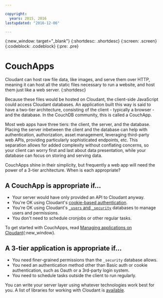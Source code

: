 ```yaml
---

copyright:
  years: 2015, 2016
lastupdated: "2016-12-06"

---
```


{:new_window: target="_blank"}
{:shortdesc: .shortdesc}
{:screen: .screen}
{:codeblock: .codeblock}
{:pre: .pre}

# CouchApps

Cloudant can host raw file data,
like images,
and serve them over HTTP,
meaning it can host all the static files necessary to run a website,
and host them just like a web server.
{:shortdesc}

Because these files would be hosted on Cloudant,
the client-side JavaScript could access Cloudant databases.
An application built this way is said to have a two-tier architecture,
consisting of the client - typically a browser - and the database.
In the CouchDB community,
this is called a CouchApp.

Most web apps have three tiers:
the client,
the server,
and the database.
Placing the server inbetween the client and the database can help with authentication,
authorization,
asset management,
leveraging third-party web APIs,
providing particularly sophisticated endpoints,
etc.
This separation allows for added complexity without conflating concerns,
so your client can worry first and last about data presentation,
while your database can focus on storing and serving data.

CouchApps shine in their simplicity,
but frequently a web app will need the power of a 3-tier architecture.
When is each appropriate?

## A CouchApp is appropriate if...

-   Your server would have only provided an API to Cloudant anyway.
-   You're OK using Cloudant's
    [cookie-based authentication](/docs/api/authentication.html).
-   You're OK using Cloudant's [`_users` and `_security`](/docs/api/authorization.html)
    databases to manage users and permissions.
-   You don't need to schedule cronjobs or other regular tasks.

To get started with CouchApps,
read [Managing applications on Cloudant](https://cloudant.com/blog/app-management/){:new_window}.

## A 3-tier application is appropriate if...

-   You need finer-grained permissions than the `_security` database
    allows.
-   You need an authentication method other than Basic auth or cookie
    authentication, such as Oauth or a 3rd-party login system.
-   You need to schedule tasks outside the client to run regularly.

You can write your server layer using whatever technologies work best
for you.
A list of libraries for working with Cloudant is [available](../libraries/index.html).
